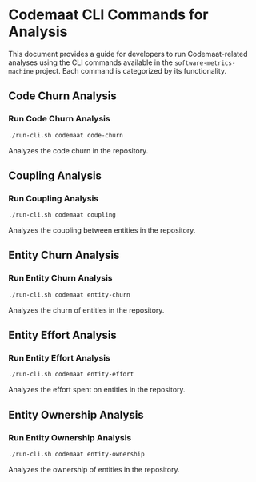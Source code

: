 # Codemaat CLI Commands for Analysis

This document provides a guide for developers to run Codemaat-related analyses using the CLI commands available in the
`software-metrics-machine` project. Each command is categorized by its functionality.

## Code Churn Analysis

### Run Code Churn Analysis

```bash
./run-cli.sh codemaat code-churn
```

Analyzes the code churn in the repository.

## Coupling Analysis

### Run Coupling Analysis

```bash
./run-cli.sh codemaat coupling
```

Analyzes the coupling between entities in the repository.

## Entity Churn Analysis

### Run Entity Churn Analysis

```bash
./run-cli.sh codemaat entity-churn
```

Analyzes the churn of entities in the repository.

## Entity Effort Analysis

### Run Entity Effort Analysis

```bash
./run-cli.sh codemaat entity-effort
```

Analyzes the effort spent on entities in the repository.

## Entity Ownership Analysis

### Run Entity Ownership Analysis

```bash
./run-cli.sh codemaat entity-ownership
```

Analyzes the ownership of entities in the repository.